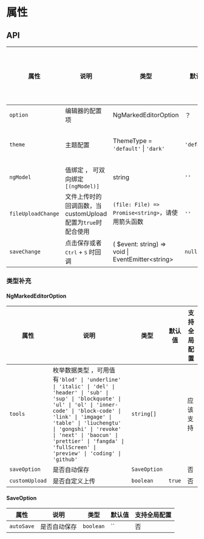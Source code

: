 #  属性

## API

| 属性 | 说明 | 类型 | 默认值 | 支持全局配置 |
| ----- | ----- | --------| ------ | --------|
|`option`| 编辑器的配置项 | NgMarkedEditorOption| ？ |否|
| `theme`| 主题配置 | ThemeType = `'default'` \| `'dark'` | `'default'` | 暂不支持 | 
| `ngModel`|值绑定 ， 可双向绑定`[(ngModel)]` | string | `''` | 否|
| `fileUploadChange`| 文件上传时的回调函数，当customUpload配置为`true`时配合使用 | `(file: File) => Promise<string>`，请使用箭头函数 | `''` | 否|
|`saveChange`| 点击保存或者<kbd>Ctrl</kbd> + <kbd>S</kbd> 时回调 | ( $event: string) => void \| EventEmitter\<string\> | `null` |否|


### 类型补充

#### NgMarkedEditorOption

| 属性 | 说明 | 类型 | 默认值 | 支持全局配置 |
| ----- | ----- | --------| ------ | --------|
| `tools`|枚举数据类型 ，可用值有`'blod' \| 'underline' \| 'italic' \| 'del' \| 'header' \| 'sub' \| 'sup' \| 'blockquote' \| 'ul' \| 'ol' \| 'inner-code' \| 'block-code' \| 'link' \| 'imgage' \| 'table' \| 'liuchengtu' \| 'gongshi' \| 'revoke' \| 'next' \| 'baocun' \| 'prettier' \| 'fangda' \| 'fullScreen' \| 'preview' \| 'coding' \| 'github'`  | `string[]` |  | 应该支持|
| `saveOption`| 是否自动保存 | `SaveOption` |  | 否|
| `customUpload`| 是否自定义上传 | `boolean` | `true` | 否|

#### SaveOption
| 属性 | 说明 | 类型 | 默认值 | 支持全局配置 |
| ----- | ----- | --------| ------ | --------|
| `autoSave`| 是否自动保存 | `boolean` | `` | 否|